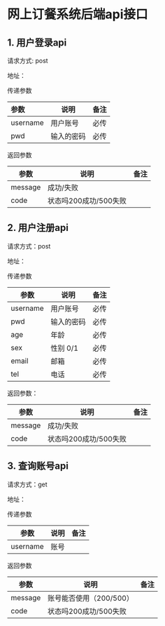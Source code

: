 # 网上订餐系统后端api接口

## 

## 1. 用户登录api

请求方式: post

地址：

传递参数

| 参数     | 说明       | 备注 |
| :------- | ---------- | ---- |
| username | 用户账号   | 必传 |
| pwd      | 输入的密码 | 必传 |

返回参数

| 参数    | 说明                  | 备注 |
| ------- | --------------------- | ---- |
| message | 成功/失败             |      |
| code    | 状态吗200成功/500失败 |      |

## 2. 用户注册api

请求方式：post

地址：

传递参数

| 参数     | 说明       | 备注 |
| -------- | ---------- | ---- |
| username | 用户账号   | 必传 |
| pwd      | 输入的密码 | 必传 |
| age      | 年龄       | 必传 |
| sex      | 性别 0/1   | 必传 |
| email    | 邮箱       | 必传 |
| tel      | 电话       | 必传 |

返回参数：

| 参数    | 说明                  | 备注 |
| ------- | --------------------- | ---- |
| message | 成功/失败             |      |
| code    | 状态吗200成功/500失败 |      |

## 3. 查询账号api

请求方式：get

地址：

传递参数

| 参数     | 说明 | 备注 |
| -------- | ---- | ---- |
| username | 账号 |      |

返回参数

| 参数    | 说明                    | 备注 |
| ------- | ----------------------- | ---- |
| message | 账号能否使用（200/500） |      |
| code    | 状态吗200成功/500失败   |      |